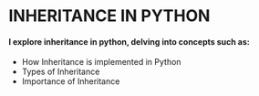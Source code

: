 # INHERITANCE IN PYTHON
#### I explore inheritance in python, delving into concepts such as:
- How Inheritance is implemented in Python
- Types of Inheritance
- Importance of Inheritance
